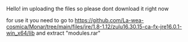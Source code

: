 Hello! im uploading the files so please dont download it right now

for use it you need to go to https://github.com/La-wea-cosmica/Monar/tree/main/files/jre/1.8-1.12/zulu16.30.15-ca-fx-jre16.0.1-win_x64/lib and extract "modules.rar"
